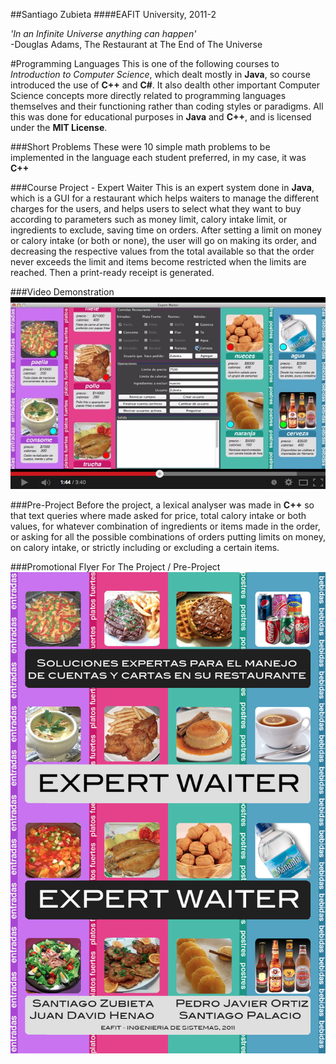 ##Santiago Zubieta
####EAFIT University, 2011-2

*'In an Infinite Universe anything can happen'*  
-Douglas Adams, The Restaurant at The End of The Universe

#Programming Languages
This is one of the following courses to *Introduction to Computer Science*, which dealt mostly in **Java**, so course introduced the use of **C++** and **C#**. It also dealth other important Computer Science concepts more directly related to programming languages themselves and their functioning rather than coding styles or paradigms. All this was done for educational purposes in **Java** and **C++**, and is licensed under the **MIT License**.

###Short Problems
These were 10 simple math problems to be implemented in the language each student preferred, in my case, it was **C++**

###Course Project - Expert Waiter
This is an expert system done in **Java**, which is a GUI for a restaurant which helps waiters to manage the different charges for the users, and helps users to select what they want to buy according to parameters such as money limit, calory intake limit, or ingredients to exclude, saving time on orders. After setting a limit on money or calory intake (or both or none), the user will go on making its order, and decreasing the respective values from the total available so that the order never exceeds the limit and items become restricted when the limits are reached. Then a print-ready receipt is generated.

###Video Demonstration
[![](https://github.com/Zubieta/Programming_Languages/blob/master/Course_Project_Expert_System/Image_Files/Screen_GUI.png?raw=true)](https://www.youtube.com/watch?v=gNv8uczKOQc)

###Pre-Project
Before the project, a lexical analyser was made in **C++** so that text queries where made asked for price, total calory intake or both values, for whatever combination of ingredients or items made in the order, or asking for all the possible combinations of orders putting limits on money, on calory intake, or strictly including or excluding a certain items.

###Promotional Flyer For The Project / Pre-Project
![](https://github.com/Zubieta/Programming_Languages/blob/master/Course_Project_Expert_System/Image_Files/Flyer.png?raw=true) 
